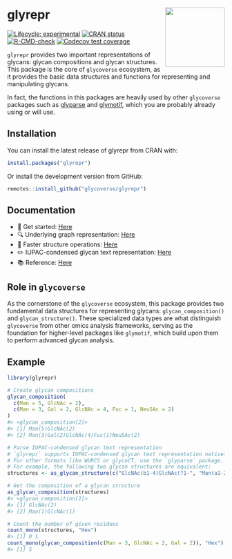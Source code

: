 
<!-- README.md is generated from README.Rmd. Please edit that file -->

# glyrepr <a href="https://glycoverse.github.io/glyrepr/"><img src="man/figures/logo.png" align="right" height="138" /></a>

<!-- badges: start -->

[![Lifecycle:
experimental](https://img.shields.io/badge/lifecycle-experimental-orange.svg)](https://lifecycle.r-lib.org/articles/stages.html#experimental)
[![CRAN
status](https://www.r-pkg.org/badges/version/glyrepr)](https://CRAN.R-project.org/package=glyrepr)
[![R-CMD-check](https://github.com/glycoverse/glyrepr/actions/workflows/R-CMD-check.yaml/badge.svg)](https://github.com/glycoverse/glyrepr/actions/workflows/R-CMD-check.yaml)
[![Codecov test
coverage](https://codecov.io/gh/glycoverse/glyrepr/graph/badge.svg)](https://app.codecov.io/gh/glycoverse/glyrepr)
<!-- badges: end -->

`glyrepr` provides two important representations of glycans: glycan
compositions and glycan structures. This package is the core of
`glycoverse` ecosystem, as it provides the basic data structures and
functions for representing and manipulating glycans.

In fact, the functions in this packages are heavily used by other
`glycoverse` packages such as
[glyparse](https://github.com/glycoverse/glyparse) and
[glymotif](https://github.com/glycoverse/glymotif), which you are
probably already using or will use.

## Installation

You can install the latest release of glyrepr from CRAN with:

``` r
install.packages("glyrepr")
```

Or install the development version from GitHub:

``` r
remotes::install_github("glycoverse/glyrepr")
```

## Documentation

-   🚀 Get started:
    [Here](https://glycoverse.github.io/glyrepr/articles/glyrepr.html)
-   🔍 Underlying graph representation:
    [Here](https://glycoverse.github.io/glyrepr/articles/glycan-graph.html)
-   🔧 Faster structure operations:
    [Here](https://glycoverse.github.io/glyrepr/articles/smap.html)
-   ✏️ IUPAC-condensed glycan text representation:
    [Here](https://glycoverse.github.io/glyrepr/articles/iupac.html)
-   📚 Reference:
    [Here](https://glycoverse.github.io/glyrepr/reference/index.html)

## Role in `glycoverse`

As the cornerstone of the `glycoverse` ecosystem, this package provides
two fundamental data structures for representing glycans:
`glycan_composition()` and `glycan_structure()`. These specialized data
types are what distinguish `glycoverse` from other omics analysis
frameworks, serving as the foundation for higher-level packages like
`glymotif`, which build upon them to perform advanced glycan analysis.

## Example

``` r
library(glyrepr)

# Create glycan compositions
glycan_composition(
  c(Man = 5, GlcNAc = 2),
  c(Man = 3, Gal = 2, GlcNAc = 4, Fuc = 1, Neu5Ac = 2)
)
#> <glycan_composition[2]>
#> [1] Man(5)GlcNAc(2)
#> [2] Man(3)Gal(2)GlcNAc(4)Fuc(1)Neu5Ac(2)

# Parse IUPAC-condensed glycan text representation
# `glyrepr` supports IUPAC-condensed glycan text representation natively.
# For other formats like WURCS or glycoCT, use the `glyparse` package.
# For example, the following two glycan structures are equivalent:
structures <- as_glycan_structure(c("GlcNAc(b1-4)GlcNAc(?1-", "Man(a1-2)GlcNAc(?1-"))

# Get the composition of a glycan structure
as_glycan_composition(structures)
#> <glycan_composition[2]>
#> [1] GlcNAc(2)
#> [2] Man(1)GlcNAc(1)

# Count the number of given residues
count_mono(structures, "Hex")
#> [1] 0 1
count_mono(glycan_composition(c(Man = 3, GlcNAc = 2, Gal = 2)), "Hex")
#> [1] 5
```
